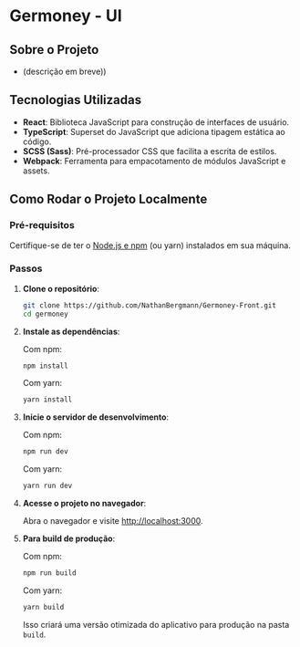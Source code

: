 # Germoney - UI

## Sobre o Projeto

 - (descrição em breve))

## Tecnologias Utilizadas

- **React**: Biblioteca JavaScript para construção de interfaces de usuário.
- **TypeScript**: Superset do JavaScript que adiciona tipagem estática ao código.
- **SCSS (Sass)**: Pré-processador CSS que facilita a escrita de estilos.
- **Webpack**: Ferramenta para empacotamento de módulos JavaScript e assets.

## Como Rodar o Projeto Localmente

### Pré-requisitos

Certifique-se de ter o [Node.js e npm](https://nodejs.org/en) (ou yarn) instalados em sua máquina.

### Passos

1. **Clone o repositório**:

   ```bash
   git clone https://github.com/NathanBergmann/Germoney-Front.git
   cd germoney
   ```

2. **Instale as dependências**:

   Com npm:

   ```bash
   npm install
   ```

   Com yarn:

   ```bash
   yarn install
   ```

3. **Inicie o servidor de desenvolvimento**:

   Com npm:

   ```bash
   npm run dev
   ```

   Com yarn:

   ```bash
   yarn run dev
   ```

4. **Acesse o projeto no navegador**:

   Abra o navegador e visite [http://localhost:3000](http://localhost:3000).

5. **Para build de produção**:

   Com npm:

   ```bash
   npm run build
   ```

   Com yarn:

   ```bash
   yarn build
   ```

   Isso criará uma versão otimizada do aplicativo para produção na pasta `build`.
